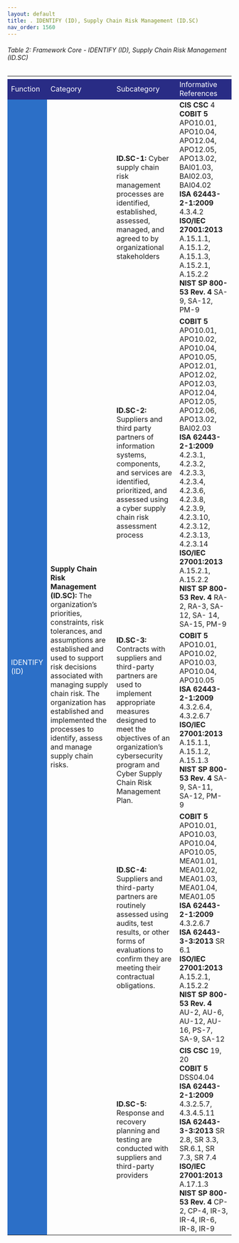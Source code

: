 ```yaml
---
layout: default
title: . IDENTIFY (ID), Supply Chain Risk Management (ID.SC) 
nav_order: 1560 
---
```


###### Table 2: Framework Core - IDENTIFY (ID), Supply Chain Risk Management (ID.SC)
<table>
  <tr>
    <td>
    </td>
    <td>
    </td>
    <td>
    </td>
    <td>
    </td>
    <td>
    </td>
    <td>
    </td>
    <td>
    </td>
    <td>
    </td>
  </tr>
  <tr>
    <td style="background-color:#292c85">
<span style="color:#ffffff">Function</span>
    </td>
    <td colspan="2" style="background-color:#292c85">
<span style="color:#ffffff">Category</span>
    </td>
    <td colspan="2" style="background-color:#292c85">
<span style="color:#ffffff">Subcategory</span>
    </td>
    <td colspan="3" style="background-color:#292c85">
<span style="color:#ffffff">Informative References</span>
    </td>
  </tr>
  <tr>
    <td rowspan="5" style="background-color:#2c6fc7">
<span style="color:#ffffff">IDENTIFY (ID)</span>
    </td>
    <td colspan="2" rowspan="5">
<span style="font-weight:bold">Supply Chain Risk Management (ID.SC):</span> The organization’s priorities, constraints, risk tolerances, and assumptions are established and used to support risk decisions associated with managing supply chain risk. The organization has established and implemented the processes to identify, assess and manage supply chain risks.
    </td>
    <td colspan="2">
<span style="font-weight:bold">ID.SC-1:</span> Cyber supply chain risk management processes are identified, established, assessed, managed, and agreed to by organizational stakeholders
    </td>
    <td colspan="3">
<span style="font-weight:bold">CIS CSC</span> 4<br>
<span style="font-weight:bold">COBIT 5</span> APO10.01, APO10.04, APO12.04, APO12.05, APO13.02, BAI01.03, BAI02.03, BAI04.02<br>
<span style="font-weight:bold">ISA 62443-2-1:2009</span> 4.3.4.2<br>
<span style="font-weight:bold">ISO/IEC 27001:2013</span> A.15.1.1, A.15.1.2, A.15.1.3, A.15.2.1, A.15.2.2<br>
<span style="font-weight:bold">NIST SP 800-53 Rev. 4</span> SA-9, SA-12, PM-9<br>
    </td>
  </tr>
  <tr>
    <td colspan="2">
<span style="font-weight:bold">ID.SC-2:</span> Suppliers and third party partners of information systems, components, and services are identified, prioritized, and assessed using a cyber supply chain risk assessment process
    </td>
    <td colspan="3">
<span style="font-weight:bold">COBIT 5</span> APO10.01, APO10.02, APO10.04, APO10.05, APO12.01, APO12.02, APO12.03, APO12.04, APO12.05, APO12.06, APO13.02, BAI02.03<br>
<span style="font-weight:bold">ISA 62443-2-1:2009</span> 4.2.3.1, 4.2.3.2, 4.2.3.3, 4.2.3.4, 4.2.3.6, 4.2.3.8, 4.2.3.9, 4.2.3.10, 4.2.3.12, 4.2.3.13, 4.2.3.14<br>
<span style="font-weight:bold">ISO/IEC 27001:2013</span> A.15.2.1, A.15.2.2<br>
<span style="font-weight:bold">NIST SP 800-53 Rev. 4</span> RA-2, RA-3, SA-12, SA- 14, SA-15, PM-9<br>
    </td>
  </tr>
  <tr>
    <td colspan="2">
<span style="font-weight:bold">ID.SC-3:</span> Contracts with suppliers and third-party partners are used to implement appropriate measures designed to meet the objectives of an organization’s cybersecurity program and Cyber Supply Chain Risk Management Plan.
    </td>
    <td colspan="3">
<span style="font-weight:bold">COBIT 5</span> APO10.01, APO10.02, APO10.03, APO10.04, APO10.05<br>
<span style="font-weight:bold">ISA 62443-2-1:2009</span> 4.3.2.6.4, 4.3.2.6.7<br>
<span style="font-weight:bold">ISO/IEC 27001:2013</span> A.15.1.1, A.15.1.2, A.15.1.3<br>
<span style="font-weight:bold">NIST SP 800-53 Rev. 4</span> SA-9, SA-11, SA-12, PM- 9<br>
    </td>
  </tr>
  <tr>
    <td colspan="2">
<span style="font-weight:bold">ID.SC-4:</span> Suppliers and third-party partners are routinely assessed using audits, test results, or other forms of evaluations to confirm they are meeting their contractual obligations.
    </td>
    <td colspan="3">
<span style="font-weight:bold">COBIT 5</span> APO10.01, APO10.03, APO10.04, APO10.05, MEA01.01, MEA01.02, MEA01.03, MEA01.04, MEA01.05<br>
<span style="font-weight:bold">ISA 62443-2-1:2009</span> 4.3.2.6.7<br>
<span style="font-weight:bold">ISA 62443-3-3:2013</span> SR 6.1<br>
<span style="font-weight:bold">ISO/IEC 27001:2013</span> A.15.2.1, A.15.2.2<br>
<span style="font-weight:bold">NIST SP 800-53 Rev. 4</span> AU-2, AU-6, AU-12, AU- 16, PS-7, SA-9, SA-12<br>
    </td>
  </tr>
  <tr>
    <td colspan="2">
<span style="font-weight:bold">ID.SC-5:</span> Response and recovery planning and testing are conducted with suppliers and third-party providers
    </td>
    <td colspan="3">
<span style="font-weight:bold">CIS CSC</span> 19, 20<br>
<span style="font-weight:bold">COBIT 5</span> DSS04.04<br>
<span style="font-weight:bold">ISA 62443-2-1:2009</span> 4.3.2.5.7, 4.3.4.5.11<br>
<span style="font-weight:bold">ISA 62443-3-3:2013</span> SR 2.8, SR 3.3, SR.6.1, SR 7.3, SR 7.4<br>
<span style="font-weight:bold">ISO/IEC 27001:2013</span> A.17.1.3<br>
<span style="font-weight:bold">NIST SP 800-53 Rev. 4</span> CP-2, CP-4, IR-3, IR-4, IR-6, IR-8, IR-9<br>
    </td>
  </tr>
</table>
